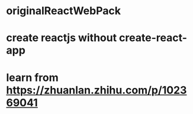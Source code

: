 # originalReactWebPack

# create reactjs without create-react-app

# learn from https://zhuanlan.zhihu.com/p/102369041
